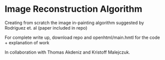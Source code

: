 # Image Reconstruction Algorithm

Creating from scratch the image in-painting algorithm suggested by Rodriguez et. al (paper included in repo)

For complete write up, download repo and openhtml/main.hmtl for the code + explanation of work

In collaboration with Thomas Akdeniz and Kristoff Malejczuk.
